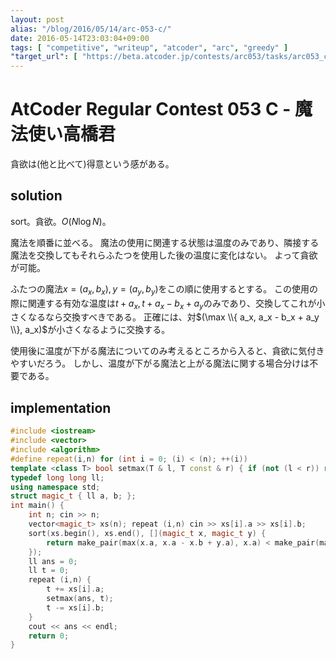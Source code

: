 ```yaml
---
layout: post
alias: "/blog/2016/05/14/arc-053-c/"
date: 2016-05-14T23:03:04+09:00
tags: [ "competitive", "writeup", "atcoder", "arc", "greedy" ]
"target_url": [ "https://beta.atcoder.jp/contests/arc053/tasks/arc053_c" ]
---
```


# AtCoder Regular Contest 053 C - 魔法使い高橋君

貪欲は(他と比べて)得意という感がある。

## solution

sort。貪欲。$O(N \log N)$。

魔法を順番に並べる。
魔法の使用に関連する状態は温度のみであり、隣接する魔法を交換してもそれらふたつを使用した後の温度に変化はない。
よって貪欲が可能。

ふたつの魔法$x = (a_x, b_x), y = (a_y, b_y)$をこの順に使用するとする。
この使用の際に関連する有効な温度は$t + a_x, t + a_x - b_x + a_y$のみであり、交換してこれが小さくなるなら交換すべきである。
正確には、対$(\max \\{ a_x, a_x - b_x + a_y \\}, a_x)$が小さくなるように交換する。

使用後に温度が下がる魔法についてのみ考えるところから入ると、貪欲に気付きやすいだろう。
しかし、温度が下がる魔法と上がる魔法に関する場合分けは不要である。

## implementation

``` c++
#include <iostream>
#include <vector>
#include <algorithm>
#define repeat(i,n) for (int i = 0; (i) < (n); ++(i))
template <class T> bool setmax(T & l, T const & r) { if (not (l < r)) return false; l = r; return true; }
typedef long long ll;
using namespace std;
struct magic_t { ll a, b; };
int main() {
    int n; cin >> n;
    vector<magic_t> xs(n); repeat (i,n) cin >> xs[i].a >> xs[i].b;
    sort(xs.begin(), xs.end(), [](magic_t x, magic_t y) {
        return make_pair(max(x.a, x.a - x.b + y.a), x.a) < make_pair(max(y.a, y.a - y.b + x.a), y.a);
    });
    ll ans = 0;
    ll t = 0;
    repeat (i,n) {
        t += xs[i].a;
        setmax(ans, t);
        t -= xs[i].b;
    }
    cout << ans << endl;
    return 0;
}
```
